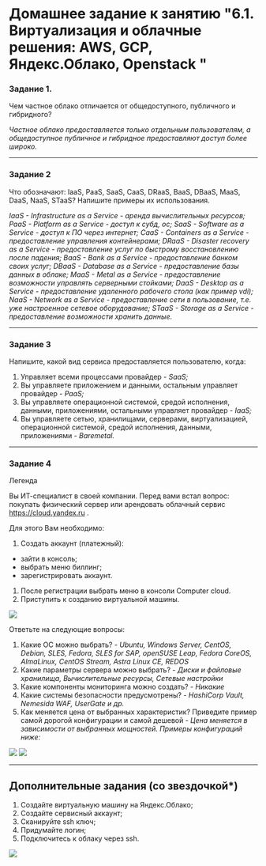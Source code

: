 # Домашнее задание к занятию "6.1. Виртуализация и облачные решения: AWS, GCP, Яндекс.Облако, Openstack "

### Задание 1. 
 
Чем частное облако отличается от общедоступного, публичного и гибридного?

_Частное облако предоставляется только отдельным пользователям, а общедоступное публичное и гибридное предоставляют доступ более широко._
 
---

### Задание 2 
 
Что обозначают: IaaS, PaaS, SaaS, CaaS, DRaaS, BaaS, DBaaS, MaaS, DaaS, NaaS, STaaS? 
Напишите примеры их использования.

_IaaS  - Infrastructure as a Service    - аренда вычислительных ресурсов;
PaaS  - Platform as a Service          - доступ к субд, ос;
SaaS  - Software as a Service          - доступ к ПО через интернет;
CaaS  - Containers as a Service        - предоставление управления контейнерами;
DRaaS - Disaster recovery as a Service - предоставление услуг по быстрому восстановлению после падения;
BaaS  - Bank as a Service              - предоставление банком своих услуг;
DBaaS - Database as a Service          - предоставление базы данных в облаке;
MaaS  - Metal as a Service             - предоставление возможности управлять серверными стойками;
DaaS  - Desktop as a Service           - предоставление удаленного рабочего стола (как пример vdi);
NaaS  - Network as a Service           - предоставление сети в пользование, т.е. уже настроенное сетевое оборудование;
STaaS - Storage as a Service           - предоставление возможности хранить данные._

---

### Задание 3
 
Напишите, какой вид сервиса предоставляется пользователю, когда:
 
1. Управляет всеми процессами провайдер - _SaaS;_
1. Вы управляете приложением и данными, остальным управляет провайдер - _PaaS;_
1. Вы управляете операционной системой, средой исполнения, данными, приложениями, остальными управляет провайдер - _IaaS;_
1. Вы управляете сетью, хранилищами, серверами, виртуализацией, операционной системой, средой исполнения, данными, приложениями - _Baremetal._
 
---
 
### Задание 4 
 
Легенда
 
Вы ИТ-специалист в своей компании. Перед вами встал вопрос: покупать физический сервер или арендовать облачный сервис https://cloud.yandex.ru .
 
Для этого Вам необходимо:
1. Создать аккаунт (платежный):
  - зайти в консоль;
  - выбрать меню биллинг; 
  - зарегистрировать аккаунт.
1. После регистрации выбрать меню в консоли Computer cloud. 
1. Приступить к созданию виртуальной машины. 

![](https://github.com/guillotine666/nah/blob/6.1/virtualization/homeworks/tmp/6-1/compute_cloud.PNG)
 
Ответьте на следующие вопросы:

1. Какие ОС можно выбрать? - _Ubuntu, Windows Server, CentOS, Debian, SLES, Fedora, SLES for SAP, openSUSE Leap, Fedora CoreOS, AlmaLinux, CentOS Stream, Astra Linux CE, REDOS_
1. Какие параметры сервера можно выбрать? - _Диски и файловые хранилища, Вычислительные ресурсы, Сетевые настройки_
1. Какие компоненты мониторинга можно создать? - _Никакие_
1. Какие системы безопасности предусмотрены? - _HashiCorp Vault, Nemesida WAF, UserGate и др._
1. Как меняется цена от выбранных характеристик? Приведите пример самой дорогой конфигурации и самой дешевой - _Цена меняется в зависимости от выбранных мощностей. Примеры конфигураций ниже:_

![](https://github.com/guillotine666/nah/blob/6.1/virtualization/homeworks/tmp/6-1/cheep.PNG) ![](https://github.com/guillotine666/nah/blob/6.1/virtualization/homeworks/tmp/6-1/expensive.PNG)

---

## Дополнительные задания (со звездочкой*)
 
1. Создайте виртуальную машину на Яндекс.Облако;
1. Создайте сервисный аккаунт;
1. Сканируйте ssh ключ;
1. Придумайте логин;
1. Подключитесь к облаку через ssh. 

![](https://github.com/guillotine666/nah/blob/6.1/virtualization/homeworks/tmp/6-1/ssh_vm.png)

 
